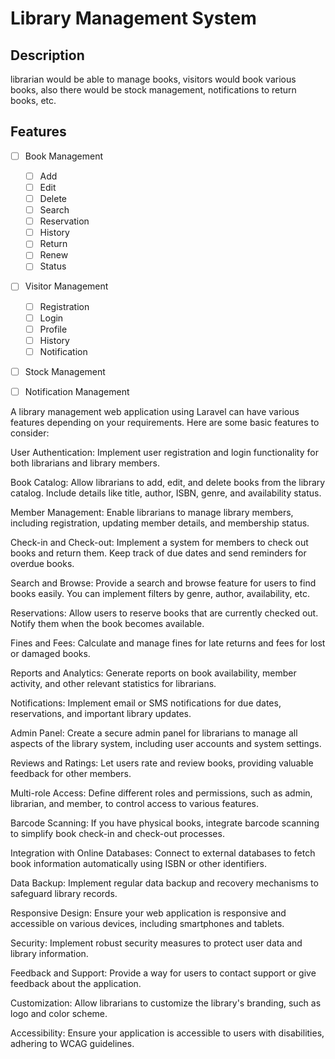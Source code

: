 # Library Management System
## Description
librarian would be able to manage books, visitors would book various books, also there would be stock management, notifications to return books, etc.

## Features
- [ ] Book Management
    - [ ] Add
    - [ ] Edit
    - [ ] Delete
    - [ ] Search
    - [ ] Reservation
    - [ ] History
    - [ ] Return
    - [ ] Renew
    - [ ] Status
- [ ] Visitor Management
    - [ ] Registration
    - [ ] Login
    - [ ] Profile
    - [ ] History
    - [ ] Notification
- [ ] Stock Management

- [ ] Notification Management

A library management web application using Laravel can have various features depending on your requirements. Here are some basic features to consider:

User Authentication: Implement user registration and login functionality for both librarians and library members.

Book Catalog: Allow librarians to add, edit, and delete books from the library catalog. Include details like title, author, ISBN, genre, and availability status.

Member Management: Enable librarians to manage library members, including registration, updating member details, and membership status.

Check-in and Check-out: Implement a system for members to check out books and return them. Keep track of due dates and send reminders for overdue books.

Search and Browse: Provide a search and browse feature for users to find books easily. You can implement filters by genre, author, availability, etc.

Reservations: Allow users to reserve books that are currently checked out. Notify them when the book becomes available.

Fines and Fees: Calculate and manage fines for late returns and fees for lost or damaged books.

Reports and Analytics: Generate reports on book availability, member activity, and other relevant statistics for librarians.

Notifications: Implement email or SMS notifications for due dates, reservations, and important library updates.

Admin Panel: Create a secure admin panel for librarians to manage all aspects of the library system, including user accounts and system settings.

Reviews and Ratings: Let users rate and review books, providing valuable feedback for other members.

Multi-role Access: Define different roles and permissions, such as admin, librarian, and member, to control access to various features.

Barcode Scanning: If you have physical books, integrate barcode scanning to simplify book check-in and check-out processes.

Integration with Online Databases: Connect to external databases to fetch book information automatically using ISBN or other identifiers.

Data Backup: Implement regular data backup and recovery mechanisms to safeguard library records.

Responsive Design: Ensure your web application is responsive and accessible on various devices, including smartphones and tablets.

Security: Implement robust security measures to protect user data and library information.

Feedback and Support: Provide a way for users to contact support or give feedback about the application.

Customization: Allow librarians to customize the library's branding, such as logo and color scheme.

Accessibility: Ensure your application is accessible to users with disabilities, adhering to WCAG guidelines.